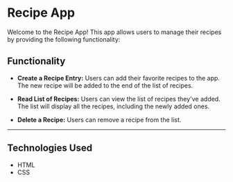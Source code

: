 # Recipe App

Welcome to the Recipe App! This app allows users to manage their recipes by providing the following functionality:

## Functionality

- **Create a Recipe Entry:** Users can add their favorite recipes to the app. The new recipe will be added to the end of the list of recipes.

- **Read List of Recipes:** Users can view the list of recipes they've added. The list will display all the recipes, including the newly added ones.

- **Delete a Recipe:** Users can remove a recipe from the list.

 ---

## Technologies Used
- HTML
- CSS
